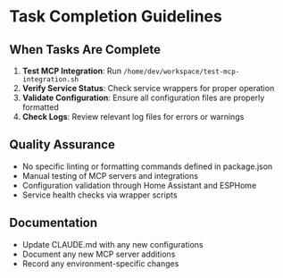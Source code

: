 # Task Completion Guidelines

## When Tasks Are Complete
1. **Test MCP Integration**: Run `/home/dev/workspace/test-mcp-integration.sh`
2. **Verify Service Status**: Check service wrappers for proper operation
3. **Validate Configuration**: Ensure all configuration files are properly formatted
4. **Check Logs**: Review relevant log files for errors or warnings

## Quality Assurance
- No specific linting or formatting commands defined in package.json
- Manual testing of MCP servers and integrations
- Configuration validation through Home Assistant and ESPHome
- Service health checks via wrapper scripts

## Documentation
- Update CLAUDE.md with any new configurations
- Document any new MCP server additions
- Record any environment-specific changes